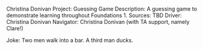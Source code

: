 Christina Donivan
Project: Guessing Game
Description: A guessing game to demonstrate learning throughout Foundations 1.
Sources: TBD
Driver: Christina Donivan
Navigator: Christina Donivan (with TA support, namely Clare!)

Joke: Two men walk into a bar. A third man ducks.